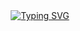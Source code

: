 <div align="center">
<a href="https://git.io/typing-svg"><img src="https://readme-typing-svg.demolab.com?font=Fira+Code&duration=4930&pause=1000&color=FFB025&center=true&vCenter=true&width=435&lines=Typical+C%2B%2B+enjoyer;Rust+Wannabe;Linux+Enthusiast" alt="Typing SVG" /></a>
</div>


